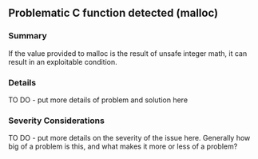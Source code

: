## Problematic C function detected (malloc)

### Summary
If the value provided to malloc is the result of unsafe integer math, it can result in an exploitable condition. 

### Details
TO DO - put more details of problem and solution here

### Severity Considerations
TO DO - put more details on the severity of the issue here.  Generally how big of a problem is this, and what makes it more or less of a problem?

